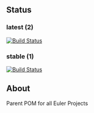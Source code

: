 ## Status
### latest (2)
[![Build Status](https://ci.eulerproject.io/job/euler-parent-latest/badge/icon)](https://ci.eulerproject.io/job/euler-parent-latest)

### stable (1)
[![Build Status](https://ci.eulerproject.io/job/euler-parent-stable/badge/icon)](https://ci.eulerproject.io/job/euler-parent-stable)

## About
Parent POM for all Euler Projects
